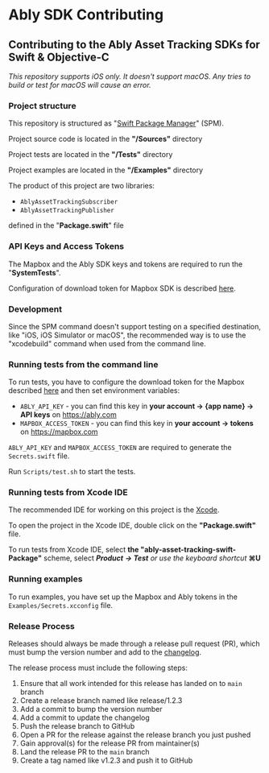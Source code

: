 # Ably SDK Contributing

## Contributing to the Ably Asset Tracking SDKs for Swift & Objective-C

_This repository supports iOS only. It doesn't support macOS. Any tries to build or test for macOS will cause an error._

### Project structure

This repository is structured as "[Swift Package Manager][1]" (SPM).

Project source code is located in the **"/Sources"** directory

Project tests are located in the **"/Tests"** directory

Project examples are located in the **"/Examples"** directory

The product of this project are two libraries:

- `AblyAssetTrackingSubscriber`
- `AblyAssetTrackingPublisher`

defined in the "**Package.swift**" file

### API Keys and Access Tokens

The Mapbox and the Ably SDK keys and tokens are required to run the "**SystemTests**".

Configuration of download token for Mapbox SDK is described [here][2].

### Development

Since the SPM command doesn't support testing on a specified destination, like "iOS, iOS Simulator or macOS", the recommended way is to use the "xcodebuild" command when used from the command line.

### Running tests from the command line

To run tests, you have to configure the download token for the Mapbox described [here][3] and then set environment variables:

- `ABLY_API_KEY` - you can find this key in **your account -> {app name} -> API keys** on https://ably.com
- `MAPBOX_ACCESS_TOKEN` - you can find this key in **your account -> tokens** on https://mapbox.com

`ABLY_API_KEY` and `MAPBOX_ACCESS_TOKEN` are required to generate the `Secrets.swift` file.

Run `Scripts/test.sh` to start the tests.

### Running tests from Xcode IDE

The recommended IDE for working on this project is the [Xcode][4].

To open the project in the Xcode IDE, double click on the **"Package.swift"** file.

To run tests from Xcode IDE, select **the "ably-asset-tracking-swift-Package"** scheme, select **_Product_** **_\-> Test_** _or use the keyboard shortcut_ **⌘U**

### Running examples

To run examples, you have set up the Mapbox and Ably tokens in the `Examples/Secrets.xcconfig` file.

### Release Process

Releases should always be made through a release pull request (PR), which must bump the version number and add to the [changelog][5].

The release process must include the following steps:

1.  Ensure that all work intended for this release has landed on to `main` branch
2.  Create a release branch named like release/1.2.3
3.  Add a commit to bump the version number
4.  Add a commit to update the changelog
5.  Push the release branch to GitHub
6.  Open a PR for the release against the release branch you just pushed
7.  Gain approval(s) for the release PR from maintainer(s)
8.  Land the release PR to the `main` branch
9.  Create a tag named like v1.2.3 and push it to GitHub

[1]: https://github.com/apple/swift-package-manager
[2]: https://docs.mapbox.com/ios/search/guides/install/#configure-credentials
[3]: https://docs.mapbox.com/ios/search/guides/install/#configure-credentials
[4]: https://developer.apple.com/xcode/
[5]: https://github.com/ably/ably-asset-tracking-swift/blob/main/CHANGELOG.md